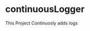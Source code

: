 # continuousLogger
This Project Continuosly adds logs

<!-- Sample COmmnet -->

<!-- Added comment -->
